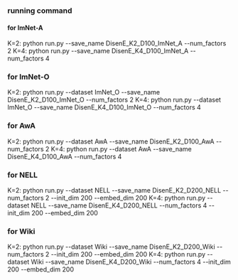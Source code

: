 ### running command

#### for ImNet-A

K=2: python run.py --save_name DisenE_K2_D100_ImNet_A --num_factors 2
K=4: python run.py --save_name DisenE_K4_D100_ImNet_A --num_factors 4

### for ImNet-O

K=2: python run.py --dataset ImNet_O --save_name DisenE_K2_D100_ImNet_O --num_factors 2
K=4: python run.py --dataset ImNet_O --save_name DisenE_K4_D100_ImNet_O --num_factors 4


### for AwA

K=2: python run.py --dataset AwA --save_name DisenE_K2_D100_AwA --num_factors 2
K=4: python run.py --dataset AwA --save_name DisenE_K4_D100_AwA --num_factors 4

### for NELL

K=2: python run.py --dataset NELL --save_name DisenE_K2_D200_NELL --num_factors 2 --init_dim 200 --embed_dim 200
K=4: python run.py --dataset NELL --save_name DisenE_K4_D200_NELL --num_factors 4 --init_dim 200 --embed_dim 200


### for Wiki

K=2: python run.py --dataset Wiki --save_name DisenE_K2_D200_Wiki --num_factors 2 --init_dim 200 --embed_dim 200
K=4: python run.py --dataset Wiki --save_name DisenE_K4_D200_Wiki --num_factors 4 --init_dim 200 --embed_dim 200